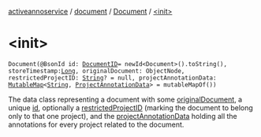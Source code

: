 [activeannoservice](../../index.md) / [document](../index.md) / [Document](index.md) / [&lt;init&gt;](./-init-.md)

# &lt;init&gt;

`Document(@BsonId id: `[`DocumentID`](../-document-i-d.md)` = newId<Document>().toString(), storeTimestamp: `[`Long`](https://kotlinlang.org/api/latest/jvm/stdlib/kotlin/-long/index.html)`, originalDocument: ObjectNode, restrictedProjectID: `[`String`](https://kotlinlang.org/api/latest/jvm/stdlib/kotlin/-string/index.html)`? = null, projectAnnotationData: `[`MutableMap`](https://kotlinlang.org/api/latest/jvm/stdlib/kotlin.collections/-mutable-map/index.html)`<`[`String`](https://kotlinlang.org/api/latest/jvm/stdlib/kotlin/-string/index.html)`, `[`ProjectAnnotationData`](../-project-annotation-data/index.md)`> = mutableMapOf())`

The data class representing a document with some [originalDocument](original-document.md), a unique [id](id.md), optionally a [restrictedProjectID](restricted-project-i-d.md)
(marking the document to belong only to that one project), and the [projectAnnotationData](project-annotation-data.md) holding all the annotations
for every project related to the document.

